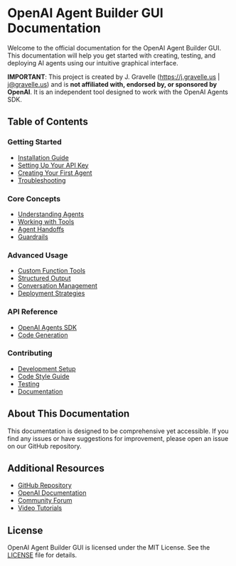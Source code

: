 # OpenAI Agent Builder GUI Documentation

Welcome to the official documentation for the OpenAI Agent Builder GUI. This documentation will help you get started with creating, testing, and deploying AI agents using our intuitive graphical interface.

**IMPORTANT**: This project is created by J. Gravelle (https://j.gravelle.us | j@gravelle.us) and is **not affiliated with, endorsed by, or sponsored by OpenAI**. It is an independent tool designed to work with the OpenAI Agents SDK.

## Table of Contents

### Getting Started
- [Installation Guide](./getting-started.md#installation)
- [Setting Up Your API Key](./getting-started.md#setting-up-your-api-key)
- [Creating Your First Agent](./getting-started.md#creating-your-first-agent)
- [Troubleshooting](./getting-started.md#troubleshooting)

### Core Concepts
- [Understanding Agents](./core-concepts/agents.md)
- [Working with Tools](./core-concepts/tools.md)
- [Agent Handoffs](./core-concepts/handoffs.md)
- [Guardrails](./core-concepts/guardrails.md)

### Advanced Usage
- [Custom Function Tools](./advanced/custom-tools.md)
- [Structured Output](./advanced/structured-output.md)
- [Conversation Management](./advanced/conversation-management.md)
- [Deployment Strategies](./advanced/deployment.md)

### API Reference
- [OpenAI Agents SDK](./api/sdk-reference.md)
- [Code Generation](./api/code-generation.md)

### Contributing
- [Development Setup](./contributing/development-setup.md)
- [Code Style Guide](./contributing/code-style.md)
- [Testing](./contributing/testing.md)
- [Documentation](./contributing/documentation.md)

## About This Documentation

This documentation is designed to be comprehensive yet accessible. If you find any issues or have suggestions for improvement, please open an issue on our GitHub repository.

## Additional Resources

- [GitHub Repository](https://github.com/yourusername/openai-agent-builder)
- [OpenAI Documentation](https://platform.openai.com/docs)
- [Community Forum](https://community.example.com/openai-agent-builder)
- [Video Tutorials](https://www.youtube.com/channel/example)

## License

OpenAI Agent Builder GUI is licensed under the MIT License. See the [LICENSE](../LICENSE) file for details.